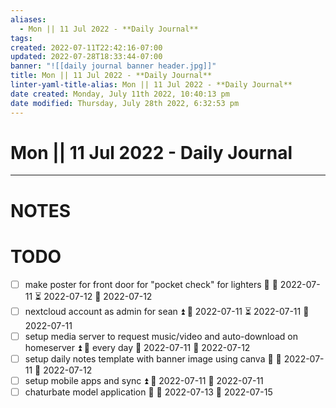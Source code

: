 ```yaml
---
aliases:
  - Mon || 11 Jul 2022 - **Daily Journal**
tags: 
created: 2022-07-11T22:42:16-07:00
updated: 2022-07-28T18:33:44-07:00
banner: "![[daily journal banner header.jpg]]"
title: Mon || 11 Jul 2022 - **Daily Journal**
linter-yaml-title-alias: Mon || 11 Jul 2022 - **Daily Journal**
date created: Monday, July 11th 2022, 10:40:13 pm
date modified: Thursday, July 28th 2022, 6:32:53 pm
---
```


# Mon || 11 Jul 2022 - **Daily Journal**

----

# NOTES

# TODO

- [ ] make poster for front door for "pocket check" for lighters 🔼 🛫 2022-07-11 ⏳ 2022-07-12 📅 2022-07-12
- [ ] nextcloud account as admin for sean ⏫ 🛫 2022-07-11 ⏳ 2022-07-11 📅 2022-07-11
- [ ] setup media server to request music/video and auto-download on homeserver ⏫ 🔁 every day 🛫 2022-07-11 📅 2022-07-12
- [ ] setup daily notes template with banner image using canva 🔼 🛫 2022-07-11 📅 2022-07-12
- [ ] setup mobile apps and sync ⏫ 🛫 2022-07-11 📅 2022-07-11
- [ ] chaturbate model application 🔼 🛫 2022-07-13 📅 2022-07-15
